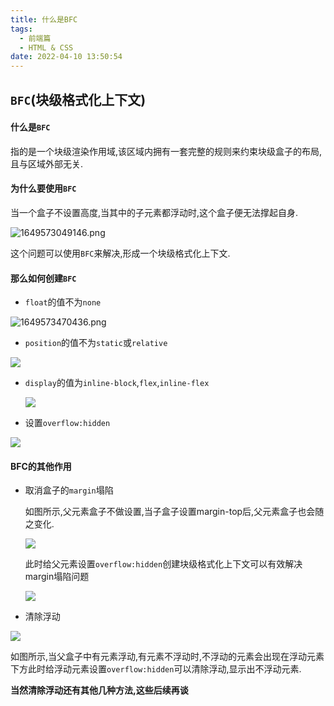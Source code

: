 ```yaml
---
title: 什么是BFC
tags:
  - 前端篇
  - HTML & CSS
date: 2022-04-10 13:50:54
---
```



## `BFC`(块级格式化上下文)

#### 什么是`BFC`

指的是一个块级渲染作用域,该区域内拥有一套完整的规则来约束块级盒子的布局,且与区域外部无关.

#### 为什么要使用`BFC`

当一个盒子不设置高度,当其中的子元素都浮动时,这个盒子便无法撑起自身.

![1649573049146.png](https://s2.loli.net/2022/04/10/VB3xt8R4fheSGKg.png)

这个问题可以使用`BFC`来解决,形成一个块级格式化上下文.

#### 那么如何创建`BFC`

- <code>float</code>的值不为<code>none</code>

![1649573470436.png](https://img-blog.csdnimg.cn/img_convert/1b86ee8550af6178fa56345c70ffa9cb.png)

- <code>position</code>的值不为<code>static</code>或<code>relative</code>

![](https://s2.loli.net/2022/04/10/nYNCFSL9a7pd5vb.png)

- <code>display</code>的值为<code>inline-block</code>,<code>flex</code>,<code>inline-flex</code>

  ![](https://s2.loli.net/2022/04/10/XBwM2Tf7yuvcNP4.png)

- 设置<code>overflow:hidden</code>

![](https://s2.loli.net/2022/04/10/xfipgHNPVldOv64.png)

#### BFC的其他作用

- 取消盒子的<code>margin</code>塌陷

  如图所示,父元素盒子不做设置,当子盒子设置margin-top后,父元素盒子也会随之变化.

  ![](https://s2.loli.net/2022/04/10/cGspifHSk8uZ6nC.png)

  此时给父元素设置<code>overflow:hidden</code>创建块级格式化上下文可以有效解决margin塌陷问题

  ![](https://s2.loli.net/2022/04/10/ryShZXeu7b3c6YU.png)

- 清除浮动

![](https://s2.loli.net/2022/04/10/EQBRmCe7KOrYdTA.png)

如图所示,当父盒子中有元素浮动,有元素不浮动时,不浮动的元素会出现在浮动元素下方此时给浮动元素设置<code>overflow:hidden</code>可以清除浮动,显示出不浮动元素.

**当然清除浮动还有其他几种方法,这些后续再谈**